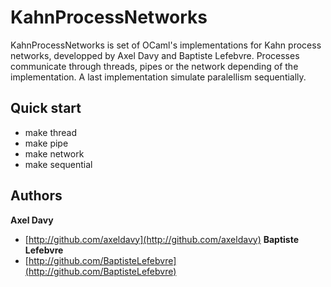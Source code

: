 KahnProcessNetworks
===================

KahnProcessNetworks is set of OCaml's implementations for Kahn process networks, developped by Axel Davy and Baptiste Lefebvre. Processes communicate through threads, pipes or the network depending of the implementation. A last implementation simulate paralellism sequentially.

Quick start
---------------------

- make thread
- make pipe
- make network
- make sequential

Authors
---------------------
**Axel Davy**
- [http://github.com/axeldavy](http://github.com/axeldavy)
**Baptiste Lefebvre**
- [http://github.com/BaptisteLefebvre](http://github.com/BaptisteLefebvre)
